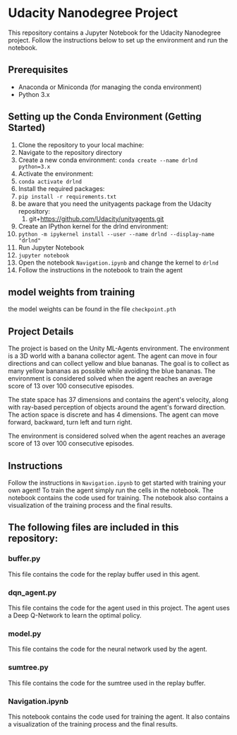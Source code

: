 
# Udacity Nanodegree Project

This repository contains a Jupyter Notebook for the Udacity Nanodegree project. Follow the instructions below to set up the environment and run the notebook.

## Prerequisites

- Anaconda or Miniconda (for managing the conda environment)
- Python 3.x

## Setting up the Conda Environment (Getting Started)

1. Clone the repository to your local machine:
2. Navigate to the repository directory
3.  Create a new conda environment:
    `conda create --name drlnd python=3.x`
4. Activate the environment:
5. `conda activate drlnd`
6. Install the required packages:
7. `pip install -r requirements.txt`
8. be aware that you need the unityagents package from the Udacity repository: 
   1. git+https://github.com/Udacity/unityagents.git
9.  Create an IPython kernel for the drlnd environment:
10. `python -m ipykernel install --user --name drlnd --display-name "drlnd"`
11. Run Jupyter Notebook
12. `jupyter notebook`
13. Open the notebook `Navigation.ipynb` and change the kernel to `drlnd`
14. Follow the instructions in the notebook to train the agent

## model weights from training
the model weights can be found in the file `checkpoint.pth`

## Project Details
The project is based on the Unity ML-Agents environment. The environment is a 3D world with a banana collector agent. The agent can move in four directions and can collect yellow and blue bananas. The goal is to collect as many yellow bananas as possible while avoiding the blue bananas. The environment is considered solved when the agent reaches an average score of 13 over 100 consecutive episodes.

The state space has 37 dimensions and contains the agent's velocity, along with ray-based perception of objects around the agent's forward direction. The action space is discrete and has 4 dimensions. The agent can move forward, backward, turn left and turn right.

The environment is considered solved when the agent reaches an average score of 13 over 100 consecutive episodes.

## Instructions

Follow the instructions in `Navigation.ipynb` to get started with training your own agent! To train the agent simply run the cells in the notebook. The notebook contains the code used for training. The notebook also contains a visualization of the training process and the final results.

## The following files are included in this repository:

### buffer.py
This file contains the code for the replay buffer used in this agent.

### dqn_agent.py
This file contains the code for the agent used in this project. The agent uses a Deep Q-Network to learn the optimal policy.

### model.py
This file contains the code for the neural network used by the agent.

### sumtree.py
This file contains the code for the sumtree used in the replay buffer.

### Navigation.ipynb
This notebook contains the code used for training the agent. It also contains a visualization of the training process and the final results.